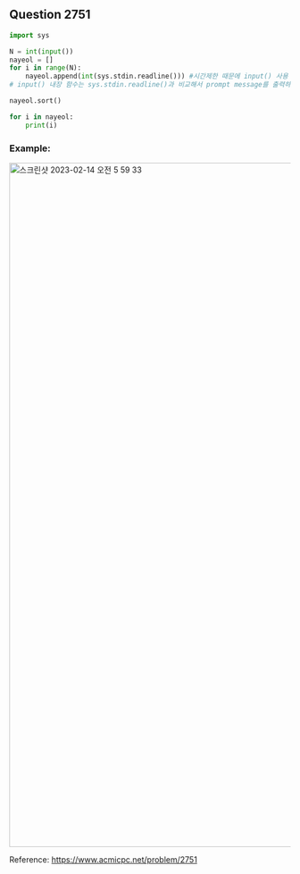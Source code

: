 ## Question 2751


```python 3
import sys

N = int(input())
nayeol = []
for i in range(N):
    nayeol.append(int(sys.stdin.readline())) #시간제한 때문에 input() 사용 불가능 = 느려서
# input() 내장 함수는 sys.stdin.readline()과 비교해서 prompt message를 출력하고, 개행 문자를 삭제한 값을 리턴하기 때문에 느리다.

nayeol.sort()

for i in nayeol:
    print(i)

```

### Example:
<img width="1225" alt="스크린샷 2023-02-14 오전 5 59 33" src="https://user-images.githubusercontent.com/107760647/218573282-9df36d42-5fc2-4bd3-b282-997cac871640.png">


Reference:
https://www.acmicpc.net/problem/2751
